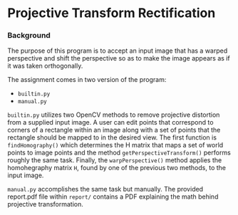 # Projective Transform Rectification

### Background

The purpose of this program is to accept an input image that has a warped perspective and shift the perspective so as to make the image appears as if it was taken orthogonally.

The assignment comes in two version of the program:
 * `builtin.py`
 * `manual.py`

`builtin.py` utilizes two OpenCV methods to remove projective distortion from a supplied input image. A user can edit points that correspond to corners of a rectangle within an image along with a set of points that the rectangle should be mapped to in the desired view. The first function is `findHomography()` which determines the H matrix that maps a set of world points to image points and the method `getPerspectiveTransform()` performs roughly the same task. Finally, the `warpPerspective()` method applies the homohegraphy matrix `H`, found by one of the previous two methods, to the input image.

`manual.py` accomplishes the same task but manually. The provided report.pdf file within `report/` contains a PDF explaining the math behind projective transformation.
